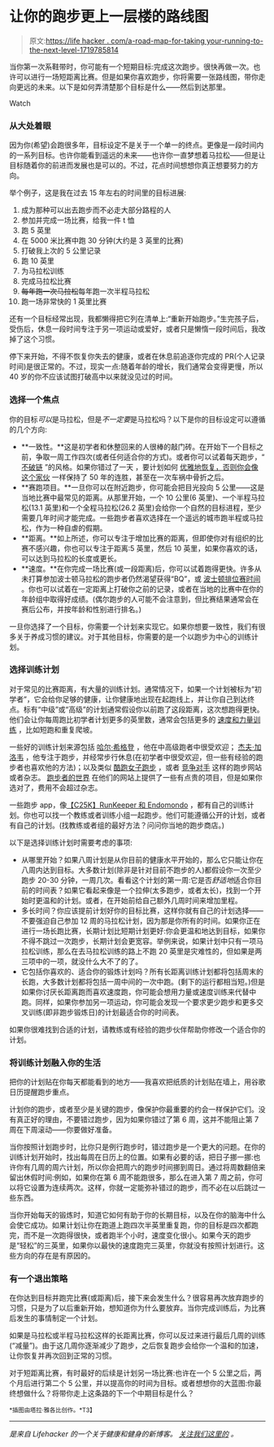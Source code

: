 # 让你的跑步更上一层楼的路线图

> 原文:[https://life hacker . com/a-road-map-for-taking your-running-to-the-next-level-1719785814](https://lifehacker.com/a-road-map-for-taking-your-running-to-the-next-level-1719785814)

当你第一次系鞋带时，你可能有一个短期目标:完成这次跑步。很快再做一次。也许可以进行一场短距离比赛。但是如果你喜欢跑步，你将需要一张路线图，带你走向更远的未来。以下是如何弄清楚那个目标是什么——然后到达那里。

Watch

### 从大处着眼

因为你(希望)会跑很多年，目标设定不是关于一个单一的终点。更像是一段时间内的一系列目标。也许你能看到遥远的未来——也许你一直梦想着马拉松——但是让目标随着你的前进而发展也是可以的。不过，花点时间想想你真正想要努力的方向。

举个例子，这是我在过去 15 年左右的时间里的目标进展:

1.  成为那种可以出去跑步而不必走大部分路程的人
2.  参加并完成一场比赛，给我一件 t 恤
3.  跑 5 英里
4.  在 5000 米比赛中跑 30 分钟(大约是 3 英里的比赛)
5.  打破我上次的 5 公里记录
6.  跑 10 英里
7.  为马拉松训练
8.  完成马拉松比赛
9.  ~~每年跑一次马拉松~~每年跑一次半程马拉松
10.  跑一场非常快的 1 英里比赛

还有一个目标经常出现，我都懒得把它列在清单上:“重新开始跑步。”生完孩子后，受伤后，休息一段时间专注于另一项运动或爱好，或者只是懒惰一段时间后，我改掉了这个习惯。

停下来开始，不得不恢复你失去的健康，或者在休息前追逐你完成的 PR(个人记录时间)是很正常的。不过，现实一点:随着年龄的增长，我们通常会变得更慢，所以 40 岁的你不应该试图打破高中以来就没见过的时间。

### 选择一个焦点

你的目标*可以*是马拉松，但是*不一定要*是马拉松吗？以下是你的目标设定可以遵循的几个方向:

*   **一致性。**这是初学者和休整回来的人很棒的敲门砖。在开始下一个目标之前，争取一周工作四次(或者任何适合你的方式)。或者你可以试着每天跑步，“ [不破链](http://lifehacker.com/jerry-seinfelds-productivity-secret-281626) ”的风格。如果你错过了一天 ，要计划如何 [优雅地恢复，否则你会像](http://lifehacker.com/want-to-create-a-new-habit-get-ready-to-break-it-5964439) [这个家伙](http://www.runnersworld.com/newswire/ron-hills-running-streak-hits-50-years) 一样保持了 50 年的连胜，甚至在一次车祸中骨折之后。
*   **赛跑项目。**一旦你可以在附近跑步，你可能会把目光投向 5 公里——这是当地比赛中最常见的距离。从那里开始，一个 10 公里(6 英里)、一个半程马拉松(13.1 英里)和一个全程马拉松(26.2 英里)会给你一个自然的目标进程，至少需要几年时间才能完成。一些跑步者喜欢选择在一个遥远的城市跑半程或马拉松，作为一种自虐的假期。
*   **距离。**如上所述，你可以专注于增加比赛的距离，但即使你对有组织的比赛不感兴趣，你也可以专注于距离:5 英里，然后 10 英里，如果你喜欢的话，可以达到马拉松的长度或更长。
*   **速度。**在你完成一场比赛(或一段距离)后，你可以试着跑得更快。许多从未打算参加波士顿马拉松的跑步者仍然渴望获得“BQ”，或 [波士顿排位赛时间](http://www.baa.org/races/boston-marathon/participant-information/qualifying/qualifying-standards.aspx) 。你也可以试着在一定距离上打破你之前的记录，或者在当地的比赛中在你的年龄组中取得好成绩。(偶尔跑步的人可能不会注意到，但比赛结果通常会在赛后公布，并按年龄和性别进行排名。)

一旦你选择了一个目标，你需要一个计划来实现它。如果你想要一致性，我们有很多关于养成习惯的建议。对于其他目标，你需要的是一个以跑步为中心的训练计划。

### 选择训练计划

对于常见的比赛距离，有大量的训练计划。通常情况下，如果一个计划被标为“初学者”，它会给你足够的健康，让你健康地出现在起跑线上，并让你自己到达终点。标有“中级”或“高级”的计划通常假设你以前跑了这段距离，这次想跑得更快。他们会让你每周跑比初学者计划更多的英里数，通常会包括更多的 [速度和力量训练](https://lifehacker.com/how-to-add-speedwork-to-your-running-to-get-stronger-a-1695337461) ，比如短跑和重复爬坡。

一些好的训练计划来源包括 [哈尔·希格登](http://www.halhigdon.com/training/) ，他在中高级跑者中很受欢迎； [杰夫·加洛韦](http://www.jeffgalloway.com/training/) ，他专注于跑步，并经常步行休息(在初学者中很受欢迎，但一些有经验的跑步者也喜欢他的方法)；以及类似 [酷跑](http://www.coolrunning.com/engine/2/2_4/index.shtml)[女子跑步](http://womensrunning.competitor.com/category/training-tips/training-plans) ，或者 [竞争对手](http://running.competitor.com/category/training) 这样的跑步网站或者杂志。 [跑步者的世界](http://www.runnersworld.com/training) 在他们的网站上提供了一些有点贵的项目，但是如果你选对了，费用不会超过杂志。

一些跑步 app，像[【C25K】](http://c25kfree.com/)[RunKeeper 和 Endomondo](http://lifehacker.com/five-best-smartphone-running-apps-5929709) ，都有自己的训练计划。你也可以找一个教练或者训练小组一起跑步。他们可能遵循公开的计划，或者有自己的计划。(找教练或者组的最好方法？问问你当地的跑步商店。)

以下是选择训练计划时需要考虑的事项:

*   从哪里开始？如果八周计划是从你目前的健康水平开始的，那么它只能让你在八周内达到目标。大多数计划(除非是针对目前不跑步的人)都假设你一次至少跑步 20-30 分钟，一周几次。看看这个计划的第一周:它是否*舒适地*适合你目前的时间表？如果它看起来像是一个拉伸(太多跑步，或者太长)，找到一个开始时更温和的计划。或者，在开始前给自己额外几周时间来增加里程。
*   多长时间？你应该提前计划好你的目标比赛，这样你就有自己的计划选择——不要强迫自己参加 12 周的马拉松计划，因为那是你所有的时间。如果你正在进行一场长跑比赛，长期计划比短期计划更好:你会更温和地达到目标，如果你不得不跳过一次跑步，长期计划会更宽容。举例来说，如果计划中只有一项马拉松训练，那么在去马拉松训练的路上不跑 20 英里是灾难性的，但如果是两三项中的一项，就没什么大不了的了。
*   它包括你喜欢的、适合你的锻炼计划吗？所有长距离训练计划都将包括周末的长跑，大多数计划都将包括一周中间的一次中跑。(剩下的运行都相当短。)但是如果你讨厌长距离跑而喜欢速度跑，你可能会想用力量或速度训练来代替中跑。同样，如果你参加另一项运动，你可能会发现一个要求更少跑步和更多交叉训练(即非跑步锻炼日)的计划最适合你的时间表。

如果你很难找到合适的计划，请教练或有经验的跑步伙伴帮助你修改一个适合你的计划。

### 将训练计划融入你的生活

把你的计划贴在你每天都能看到的地方——我喜欢把纸质的计划贴在墙上，用谷歌日历提醒跑步重点。

计划你的跑步，或者至少是关键的跑步，像保护你最重要的约会一样保护它们。没有真正好的理由，不要错过跑步，因为如果你错过了第 6 周，这并不能阻止第 7 周在下周滚动——你要做好准备。

当你按照计划跑步时，比你只是例行跑步时，错过跑步是一个更大的问题。在你的训练计划开始时，找出每周在日历上的位置。如果有必要的话，把日子挪一挪:也许你有几周的周六计划，所以你会把周六的跑步时间挪到周日。通过将周数翻倍来留出休假时间:例如，如果你在第 6 周不能跑很多，那么在进入第 7 周之前，你可以将它设置为连续两次。这样，你就一定能弥补错过的跑步，而不必在以后跳过一些东西。

当你开始每天的锻炼时，知道它如何有助于你的长期目标，以及在你的脑海中什么会使它成功。如果计划让你在跑道上跑四次半英里重复跑，你的目标是四次都跑完，而不是一次跑得很快，或者跑半个小时，速度变化很小。如果今天的跑步是“轻松”的三英里，如果你以最快的速度跑完三英里，你就没有按照计划进行。这些方向的存在是有原因的。

### 有一个退出策略

在你达到目标并跑完比赛(或距离)后，接下来会发生什么？很容易再次放弃跑步的习惯，只是为了以后重新开始，想知道你为什么要放弃。当你完成训练后，为比赛后发生的事情制定一个计划。

如果是马拉松或半程马拉松这样的长距离比赛，你可以反过来进行最后几周的训练(“减量”)。由于这几周你逐渐减少了跑步，之后恢复跑步会给你一个温和的加速，让你恢复并再次回到正常的习惯。

对于短距离比赛，有时最好的后续是计划另一场比赛:也许在一个 5 公里之后，两个月后进行第二个 5 公里，并以提高你的时间为目标。或者想想你的大蓝图:你最终想做什么？将带你走上这条路的下一个中期目标是什么？

<small>*插图由塔拉·雅各比创作。*T3】</small>

* * *

[](http://vitals.lifehacker.com/)**是来自 Lifehacker 的一个关于健康和健身的新博客。* [*关注我们这里的*](https://twitter.com/VitalsLH) *。**